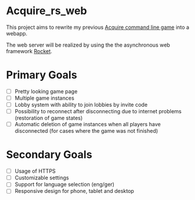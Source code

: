 # Acquire_rs_web

This project aims to rewrite my previous [Acquire command line game](https://github.com/LMH01/Acquire_rs) into a webapp.

The web server will be realized by using the the asynchronous web framework [Rocket](https://github.com/SergioBenitez/Rocket).

# Primary Goals

- [ ] Pretty looking game page
- [ ] Multiple game instances
- [ ] Lobby system with ability to join lobbies by invite code
- [ ] Possibility to reconnect after disconnecting due to internet problems (restoration of game states)
- [ ] Automatic deletion of game instances when all players have disconnected (for cases where the game was not finished)

# Secondary Goals

- [ ] Usage of HTTPS
- [ ] Customizable settings
- [ ] Support for language selection (eng/ger)
- [ ] Responsive design for phone, tablet and desktop
